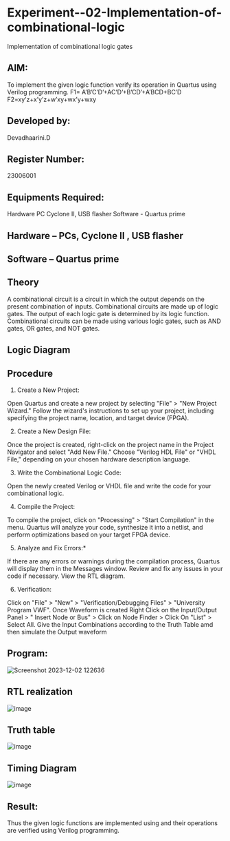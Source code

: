 # Experiment--02-Implementation-of-combinational-logic
Implementation of combinational logic gates
 
## AIM:
To implement the given logic function verify its operation in Quartus using Verilog programming.
 F1= A’B’C’D’+AC’D’+B’CD’+A’BCD+BC’D
F2=xy’z+x’y’z+w’xy+wx’y+wxy

 ## Developed by:
 Devadhaarini.D

 ## Register Number:
 23006001
  
## Equipments Required:
Hardware PC Cyclone II, USB flasher Software - Quartus prime

## Hardware – PCs, Cyclone II , USB flasher

## Software – Quartus prime


## Theory
A combinational circuit is a circuit in which the output depends on the present combination of inputs. Combinational circuits are made up of logic gates. The output of each logic gate is determined by its logic function. Combinational circuits can be made using various logic gates, such as AND gates, OR gates, and NOT gates. 

## Logic Diagram

## Procedure
1. Create a New Project:

Open Quartus and create a new project by selecting "File" > "New Project Wizard."
Follow the wizard's instructions to set up your project, including specifying the project name, location, and target device (FPGA).

2. Create a New Design File:

Once the project is created, right-click on the project name in the Project Navigator and select "Add New File."
Choose "Verilog HDL File" or "VHDL File," depending on your chosen hardware description language.

3. Write the Combinational Logic Code:

Open the newly created Verilog or VHDL file and write the code for your combinational logic.

4. Compile the Project:

To compile the project, click on "Processing" > "Start Compilation" in the menu.
Quartus will analyze your code, synthesize it into a netlist, and perform optimizations based on your target FPGA device.

5. Analyze and Fix Errors:*

If there are any errors or warnings during the compilation process, Quartus will display them in the Messages window.
Review and fix any issues in your code if necessary.
View the RTL diagram.

6. Verification:

Click on "File" > "New" > "Verification/Debugging Files" > "University Program VWF".
Once Waveform is created Right Click on the Input/Output Panel > " Insert Node or Bus" > Click on Node Finder > Click On "List" > Select All.
Give the Input Combinations according to the Truth Table amd then simulate the Output waveform
## Program:

![Screenshot 2023-12-02 122636](https://github.com/Devadhaarini/Experiment--02-Implementation-of-combinational-logic-/assets/145796552/f8bdc24a-59f8-477c-9e9b-468ab8219e3e)


## RTL realization

![image](https://github.com/Devadhaarini/Experiment--02-Implementation-of-combinational-logic-/assets/145796552/d5254a24-2fc8-4fd9-a5eb-39b83bae57cc)

## Truth table

![image](https://github.com/Devadhaarini/Experiment--02-Implementation-of-combinational-logic-/assets/145796552/152a03b8-a55c-4dfc-bcf5-27744b825345)

## Timing Diagram

![image](https://github.com/Devadhaarini/Experiment--02-Implementation-of-combinational-logic-/assets/145796552/840e2196-4331-4827-8e65-8046dd9a29dc)

## Result:
Thus the given logic functions are implemented using  and their operations are verified using Verilog programming.

